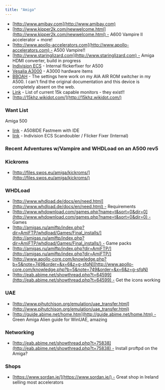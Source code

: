 ```yaml
---
title: "Amiga"
---
```


* [http://www.amibay.com](http://www.amibay.com)
* [http://www.kipper2k.com/newwelcome.html](http://www.kipper2k.com/newwelcome.html) - A600 Vampire II accelerator + more!
* [http://www.apollo-accelerators.com](http://www.apollo-accelerators.com) - A500 Vampire!!
* [http://www.staringlizard.com](http://www.staringlizard.com) - Amiga HDMI converter, build in progress
* [Indivision ECS](http://www.vesalia.de/e_indivisionecs.htm) - Internal flickerfixer for A500
* [Vesalia A3000](http://www.vesalia.de/r0e_amiga_hardware_amiga_3000.htm) - A3000 hardware items
* [BBOAH](http://www.bigbookofamigahardware.com/bboah/product.aspx?id=2028) - The settings here work on my AIA AIR ROM switcher in my A500. I can't find the original documentation and this device is completely absent on the web.
* [Link](http://www.amibay.com/showthread.php?78792-Amiga-VIDEO-VGA-Adapters-amp-Cables-DELUXE-(real-23pin-conns)) - List of current 15k capable monitors - they exist!!
* [http://15khz.wikidot.com/](http://15khz.wikidot.com/)

### Want List

Amiga 500

* [link](http://kipper2k.com/accel500.html) - A508IDE Fastmem with IDE
* [link](http://amigakit.leamancomputing.com/catalog/product_info.php?cPath=82&products_id=918) - Indivision ECS Scandoubler / Flicker Fixer (Internal)

### Recent Adventures w/Vampire and WHDLoad on an A500 rev5

### Kickroms

* [http://files.swos.eu/amiga/kickroms/](http://files.swos.eu/amiga/kickroms/)

### WHDLoad

* [http://www.whdload.de/docs/en/need.html](http://www.whdload.de/docs/en/need.html) - Requirements
* [http://www.whdownload.com/games.php?name=t&sort=0&dir=0](http://www.whdownload.com/games.php?name=t&sort=0&dir=0) - Games
* [http://amigas.ru/amiftp/index.php?dir=AmiFTP/whdload/Games/Final_installs/](http://amigas.ru/amiftp/index.php?dir=AmiFTP/whdload/Games/Final_installs/) - Game packs
* [http://amigas.ru/amiftp/index.php?dir=AmiFTP/](http://amigas.ru/amiftp/index.php?dir=AmiFTP/)
* [http://www.apollo-core.com/knowledge.php?b=5&note=749&order=&x=6&z=g-sfqN](http://www.apollo-core.com/knowledge.php?b=5&note=749&order=&x=6&z=g-sfqN)
* [http://eab.abime.net/showthread.php?t=64599](http://eab.abime.net/showthread.php?t=64599) - Get the icons working

### UAE

* [http://www.pjhutchison.org/emulation/uae_transfer.html](http://www.pjhutchison.org/emulation/uae_transfer.html)
* [http://guide.abime.net/home.htm](http://guide.abime.net/home.htm) - Green Amiga Alien guide for WinUAE, amazing

### Networking

* [http://eab.abime.net/showthread.php?t=75838](http://eab.abime.net/showthread.php?t=75838) - Install proftpd on the Amiga?

### Shops

* [https://www.sordan.ie/](https://www.sordan.ie/) - Great shop in Ireland selling most accelerators